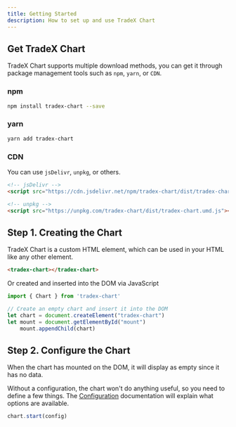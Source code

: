 ```yaml
---
title: Getting Started
description: How to set up and use TradeX Chart
---
```


## Get TradeX Chart

TradeX Chart supports multiple download methods, you can get it through package management tools such as ``npm``, ``yarn``, or ``CDN``.

### npm
```bash
npm install tradex-chart --save
```
### yarn
```bash
yarn add tradex-chart
```

### CDN
You can use `jsDelivr`, `unpkg`, or others.
```html
<!-- jsDelivr -->
<script src="https://cdn.jsdelivr.net/npm/tradex-chart/dist/tradex-chart.umd.min.js"></script>

<!-- unpkg -->
<script src="https://unpkg.com/tradex-chart/dist/tradex-chart.umd.js"></script>
```

## Step 1.  Creating the Chart

TradeX Chart is a custom HTML element, which can be used in your HTML like any other element.
```html
<tradex-chart></tradex-chart>
```
Or created and inserted into the DOM via JavaScript
```javascript
import { Chart } from 'tradex-chart'

// Create an empty chart and insert it into the DOM
let chart = document.createElement("tradex-chart")
let mount = document.getElementById("mount")
    mount.appendChild(chart)
```


## Step 2.  Configure the Chart

When the chart has mounted on the DOM, it will display as empty since it has no data.

Without a configuration, the chart won't do anything useful, so you need to define a few things. The [Configuration](02_configuration) documentation will explain what options are available.

```javascript
chart.start(config)
```

